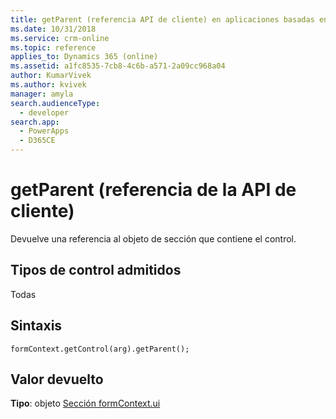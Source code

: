 ```yaml
---
title: getParent (referencia API de cliente) en aplicaciones basadas en modelos | Microsoft Docs
ms.date: 10/31/2018
ms.service: crm-online
ms.topic: reference
applies_to: Dynamics 365 (online)
ms.assetid: a1fc8535-7cb8-4c6b-a571-2a09cc968a04
author: KumarVivek
ms.author: kvivek
manager: amyla
search.audienceType:
  - developer
search.app:
  - PowerApps
  - D365CE
---
```

# <a name="getparent-client-api-reference"></a>getParent (referencia de la API de cliente)



Devuelve una referencia al objeto de sección que contiene el control. 

## <a name="control-types-supported"></a>Tipos de control admitidos

Todas

## <a name="syntax"></a>Sintaxis

`formContext.getControl(arg).getParent();`

## <a name="return-value"></a>Valor devuelto

**Tipo**: objeto [Sección formContext.ui](../formContext-ui-sections.md)


